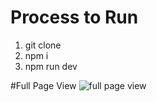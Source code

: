 # Process to Run
1. git clone
2. npm i
3. npm run dev

#Full Page View
![full page view](https://github.com/user-attachments/assets/7758050d-2129-498d-b455-be81bf57e88c)
